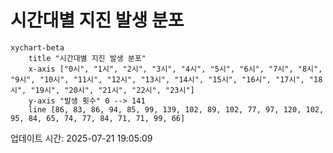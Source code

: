 # 시간대별 지진 발생 분포

```mermaid
xychart-beta
    title "시간대별 지진 발생 분포"
    x-axis ["0시", "1시", "2시", "3시", "4시", "5시", "6시", "7시", "8시", "9시", "10시", "11시", "12시", "13시", "14시", "15시", "16시", "17시", "18시", "19시", "20시", "21시", "22시", "23시"]
    y-axis "발생 횟수" 0 --> 141
    line [86, 83, 86, 94, 85, 99, 139, 102, 89, 102, 77, 97, 120, 102, 95, 84, 65, 74, 77, 84, 71, 71, 99, 66]
```

업데이트 시간: 2025-07-21 19:05:09
